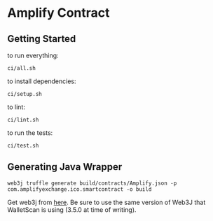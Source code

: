 Amplify Contract
================

Getting Started
---------------

to run everything:

`ci/all.sh`

to install dependencies:

`ci/setup.sh`

to lint:

`ci/lint.sh`

to run the tests:

`ci/test.sh`

## Generating Java Wrapper
`web3j truffle generate build/contracts/Amplify.json -p com.amplifyexchange.ico.smartcontract -o build`

Get web3j from [here](https://github.com/web3j/web3j/releases). Be sure to use the same version of Web3J that WalletScan is using (3.5.0 at time of writing).